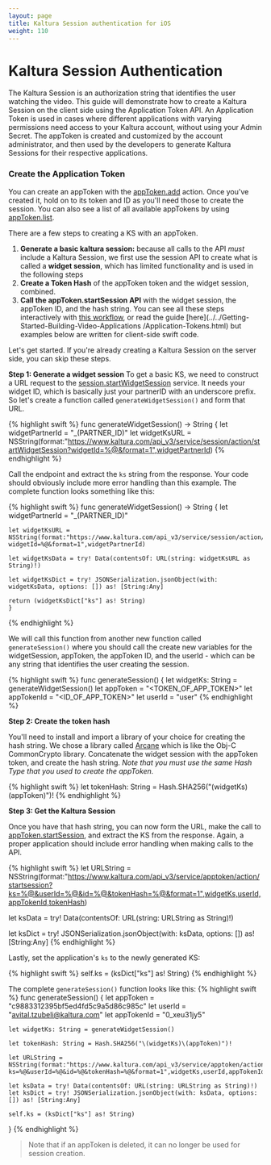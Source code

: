 ```yaml
---
layout: page
title: Kaltura Session authentication for iOS
weight: 110
---
```


# Kaltura Session Authentication 

The Kaltura Session is an authorization string that identifies the user watching the video. This guide will demonstrate how to create a Kaltura Session on the client side using the Application Token API. An Application Token is used in cases where different applications with varying permissions need access to your Kaltura account, without using your Admin Secret. The appToken is created and customized by the account administrator, and then used by the developers to generate Kaltura Sessions for their respective applications. 


### Create the Application Token 

You can create an appToken with the [appToken.add](/console/service/appToken/action/add) action. Once you've created it, hold on to its token and ID as you'll need those to create the session. You can also see a list of all available appTokens by using [appToken.list](/console/service/appToken/action/list). 

There are a few steps to creating a KS with an appToken.
1. **Generate a basic kaltura session:** because all calls to the API *must* include a Kaltura Session, we first use the session API to create what is called a **widget session**, which has limited functionality and is used in the following steps 
2. **Create a Token Hash** of the appToken token and the widget session, combined. 
3. **Call the appToken.startSession API** with the widget session, the appToken ID, and the hash string. 
You can see all these steps interactively with [this workflow](/workflows/Generate_API_Sessions/App_Token_Authentication), or read the guide [here](../../Getting-Started-Building-Video-Applications /Application-Tokens.html) but examples below are written for client-side swift code. 

Let's get started. If you're already creating a Kaltura Session on the server side, you can skip these steps. 

**Step 1: Generate a widget session** 
To get a basic KS, we need to construct a URL request to the [session.startWidgetSession](/api-docs/service/session/action/startWidgetSession) service. It needs your widget ID, which is basically just your partnerID with an underscore prefix. 
So let's create a function called `generateWidgetSession()` and form that URL. 

{% highlight swift %}
func generateWidgetSession() -> String {
    let widgetPartnerId = "_\(PARTNER_ID)"
    let widgetKsURL = NSString(format:"https://www.kaltura.com/api_v3/service/session/action/startWidgetSession?widgetId=%@&format=1",widgetPartnerId)
{% endhighlight %}

Call the endpoint and extract the `ks` string from the response. Your code should obviously include more error handling than this example. The complete function looks something like this: 

{% highlight swift %}
func generateWidgetSession() -> String {
    let widgetPartnerId = "_\(PARTNER_ID)"

    let widgetKsURL = NSString(format:"https://www.kaltura.com/api_v3/service/session/action/startWidgetSession?widgetId=%@&format=1",widgetPartnerId)
    
    let widgetKsData = try! Data(contentsOf: URL(string: widgetKsURL as String)!)
    
    let widgetKsDict = try! JSONSerialization.jsonObject(with: widgetKsData, options: []) as! [String:Any]
    
    return (widgetKsDict["ks"] as! String)
    }
{% endhighlight %}

We will call this function from another new function called `generateSession()` where you should call the create new variables for the widgetSession, appToken, the appToken ID, and the userId - which can be any string that identifies the user creating the session. 

{% highlight swift %}
func generateSession() {
    let widgetKs: String = generateWidgetSession()
    let appToken = "<TOKEN_OF_APP_TOKEN>"
    let appTokenId = "<ID_OF_APP_TOKEN>"
    let userId = "user"
{% endhighlight %}

**Step 2: Create the token hash**

You'll need to install and import a library of your choice for creating the hash string. We chose a library called [Arcane](https://cocoapods.org/pods/Arcane) which is like the Obj-C CommonCrypto library. Concatenate the widget session with the appToken token, and create the hash string. *Note that you must use the same Hash Type that you used to create the appToken.*

{% highlight swift %}
let tokenHash: String = Hash.SHA256("\(widgetKs)\(appToken)")!
{% endhighlight %}

**Step 3: Get the Kaltura Session** 

Once you have that hash string, you can now form the URL, make the call to [appToken.startSession](/console/service/appToken/action/startSession), and extract the KS from the response. Again, a proper application should include error handling when making calls to the API. 

{% highlight swift %}
let URLString = NSString(format:"https://www.kaltura.com/api_v3/service/apptoken/action/startsession?ks=%@&userId=%@&id=%@&tokenHash=%@&format=1",widgetKs,userId,appTokenId,tokenHash)

let ksData = try! Data(contentsOf: URL(string: URLString as String)!)

let ksDict = try! JSONSerialization.jsonObject(with: ksData, options: []) as! [String:Any]
{% endhighlight %}

Lastly, set the application's `ks` to the newly generated KS:

{% highlight swift %}
self.ks = (ksDict["ks"] as! String)
{% endhighlight %}

The complete `generateSession()` function looks like this: 
{% highlight swift %}
func generateSession() {
    let appToken = "c9883312395bf5ed4fd5c9a5d86c985c"
    let userId = "avital.tzubeli@kaltura.com"
    let appTokenId = "0_xeu31jy5"

    let widgetKs: String = generateWidgetSession()
    
    let tokenHash: String = Hash.SHA256("\(widgetKs)\(appToken)")!
    
    let URLString = NSString(format:"https://www.kaltura.com/api_v3/service/apptoken/action/startsession?ks=%@&userId=%@&id=%@&tokenHash=%@&format=1",widgetKs,userId,appTokenId,tokenHash)
    
    let ksData = try! Data(contentsOf: URL(string: URLString as String)!)
    let ksDict = try! JSONSerialization.jsonObject(with: ksData, options: []) as! [String:Any]
    
    self.ks = (ksDict["ks"] as! String)
}
{% endhighlight %}
> Note that if an appToken is deleted, it can no longer be used for session creation. 
